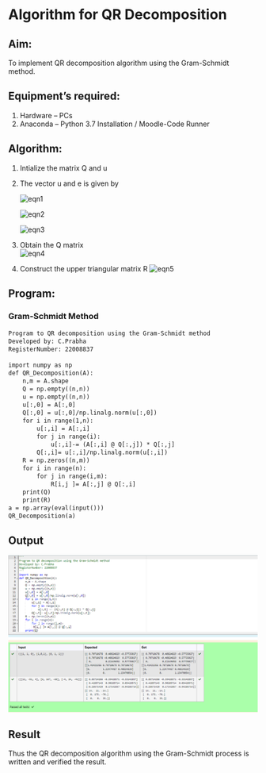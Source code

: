 # Algorithm for QR Decomposition
## Aim:
To implement QR decomposition algorithm using the Gram-Schmidt method.
## Equipment’s required:
1.	Hardware – PCs
2.	Anaconda – Python 3.7 Installation / Moodle-Code Runner
## Algorithm:
1.	Intialize the matrix Q and u
2.	The vector u and e is given by

    ![eqn1](./ex4.jpg)

    ![eqn2](./ex6.jpg)

    ![eqn3](./ex3.jpg)

3.	Obtain the Q matrix   
    ![eqn4](./ex1.jpg)
4.	Construct the upper triangular matrix R
    ![eqn5](./ex2.jpg)



## Program:
### Gram-Schmidt Method
```
Program to QR decomposition using the Gram-Schmidt method
Developed by: C.Prabha
RegisterNumber: 22008837

import numpy as np
def QR_Decomposition(A):
    n,m = A.shape 
    Q = np.empty((n,n)) 
    u = np.empty((n,n)) 
    u[:,0] = A[:,0]
    Q[:,0] = u[:,0]/np.linalg.norm(u[:,0])
    for i in range(1,n):
        u[:,i] = A[:,i]
        for j in range(i):
            u[:,i]-= (A[:,i] @ Q[:,j]) * Q[:,j]
        Q[:,i]= u[:,i]/np.linalg.norm(u[:,i]) 
    R = np.zeros((n,m))
    for i in range(n):
        for j in range(i,m):
            R[i,j ]= A[:,j] @ Q[:,i]
    print(Q) 
    print(R)
a = np.array(eval(input()))
QR_Decomposition(a)

```

## Output
![output](./Screenshot_20230124_113922.png)

## Result
Thus the QR decomposition algorithm using the Gram-Schmidt process is written and verified the result.